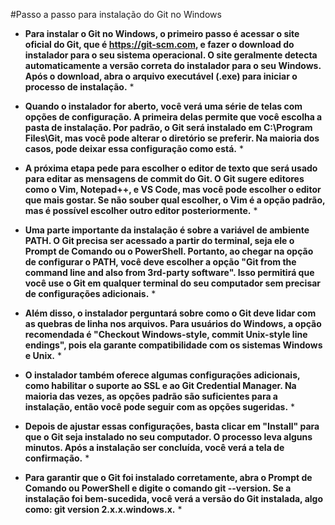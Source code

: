 #Passo a passo para instalação do Git no Windows

* **Para instalar o Git no Windows, o primeiro passo é acessar o site oficial do Git, que é https://git-scm.com, e fazer o download do instalador para o seu sistema operacional. O site geralmente detecta automaticamente a versão correta do instalador para o seu Windows. Após o download, abra o arquivo executável (.exe) para iniciar o processo de instalação.** *

* **Quando o instalador for aberto, você verá uma série de telas com opções de configuração. A primeira delas permite que você escolha a pasta de instalação. Por padrão, o Git será instalado em C:\Program Files\Git, mas você pode alterar o diretório se preferir. Na maioria dos casos, pode deixar essa configuração como está.** *

* **A próxima etapa pede para escolher o editor de texto que será usado para editar as mensagens de commit do Git. O Git sugere editores como o Vim, Notepad++, e VS Code, mas você pode escolher o editor que mais gostar. Se não souber qual escolher, o Vim é a opção padrão, mas é possível escolher outro editor posteriormente.** *

* **Uma parte importante da instalação é sobre a variável de ambiente PATH. O Git precisa ser acessado a partir do terminal, seja ele o Prompt de Comando ou o PowerShell. Portanto, ao chegar na opção de configurar o PATH, você deve escolher a opção "Git from the command line and also from 3rd-party software". Isso permitirá que você use o Git em qualquer terminal do seu computador sem precisar de configurações adicionais.** *

* **Além disso, o instalador perguntará sobre como o Git deve lidar com as quebras de linha nos arquivos. Para usuários do Windows, a opção recomendada é "Checkout Windows-style, commit Unix-style line endings", pois ela garante compatibilidade com os sistemas Windows e Unix.** *

* **O instalador também oferece algumas configurações adicionais, como habilitar o suporte ao SSL e ao Git Credential Manager. Na maioria das vezes, as opções padrão são suficientes para a instalação, então você pode seguir com as opções sugeridas.** *

* **Depois de ajustar essas configurações, basta clicar em "Install" para que o Git seja instalado no seu computador. O processo leva alguns minutos. Após a instalação ser concluída, você verá a tela de confirmação.** *

* **Para garantir que o Git foi instalado corretamente, abra o Prompt de Comando ou PowerShell e digite o comando git --version. Se a instalação foi bem-sucedida, você verá a versão do Git instalada, algo como: git version 2.x.x.windows.x.** *
